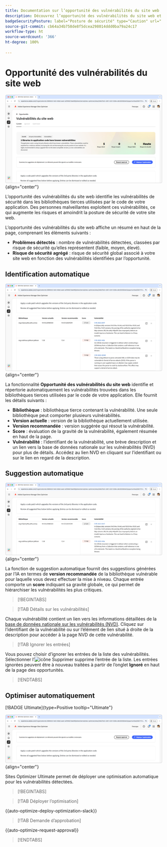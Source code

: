 ```yaml
---
title: Documentation sur l’opportunité des vulnérabilités du site web
description: Découvrez l’opportunité des vulnérabilités du site web et comment l’utiliser pour renforcer la sécurité de votre site web.
badgeSecurityPosture: label="Posture de sécurité" type="Caution" url="../../opportunity-types/security-posture.md" tooltip="Posture de sécurité"
source-git-commit: cb64a34b758de8f5dcea298014ddd0ba79a24c17
workflow-type: ht
source-wordcount: '366'
ht-degree: 100%

---
```



# Opportunité des vulnérabilités du site web

![Opportunité des vulnérabilités du site web](./assets/website-vulnerabilities/hero.png){align="center"}

L’opportunité des vulnérabilités du site web identifie les vulnérabilités de sécurité dans les bibliothèques tierces utilisées par le code de votre application. Des personnes malveillantes exploitent ces vulnérabilités, ce qui augmente les risques et amoindrit la posture de sécurité de votre site web.

L’opportunité des vulnérabilités du site web affiche un résumé en haut de la page, comprenant les éléments suivants :

* **Problèmes détectés** : nombre de vulnérabilités détectées, classées par risque de sécurité qu’elles représentent (faible, moyen, élevé).
* **Risque de sécurité agrégé** : risque de sécurité global associé à votre site web en fonction des vulnérabilités identifiées par l’opportunité.

## Identification automatique

![Identification automatique des vulnérabilités du site web](./assets/website-vulnerabilities/auto-identify.png){align="center"}

La fonctionnalité **Opportunité des vulnérabilités du site web** identifie et répertorie automatiquement les vulnérabilités trouvées dans les bibliothèques tierces utilisées par le code de votre application. Elle fournit les détails suivants :

* **Bibliothèque** : bibliothèque tierce contenant la vulnérabilité. Une seule bibliothèque peut comporter plusieurs vulnérabilités.
* **Version actuelle** : version de la bibliothèque actuellement utilisée.
* **Version recommandée** : version suggérée qui résout la vulnérabilité.
* **Score** : évaluation de la gravité de la vulnérabilité, également résumée en haut de la page.
* **Vulnérabilité** : l’identifiant de la vulnérabilité, une brève description et un lien vers la base de données nationale sur les vulnérabilités (NVD) pour plus de détails. Accédez au lien NVD en cliquant sur l’identifiant ou sur le lien en regard de la description.

## Suggestion automatique

![Suggestion automatiquement des vulnérabilités du site web](./assets/website-vulnerabilities/auto-suggest.png){align="center"}

La fonction de suggestion automatique fournit des suggestions générées par l’IA en termes de **version recommandée** de la bibliothèque vulnérable pour laquelle vous devez effectuer la mise à niveau. Chaque entrée comporte un **score** indiquant sa gravité globale, ce qui permet de hiérarchiser les vulnérabilités les plus critiques.

>[!BEGINTABS]

>[!TAB Détails sur les vulnérabilités]

Chaque vulnérabilité contient un lien vers les informations détaillées de la [base de données nationale sur les vulnérabilités (NVD)](https://nvd.nist.gov/). Cliquez sur l’identifiant de la vulnérabilité ou sur l’élément de lien situé à droite de la description pour accéder à la page NVD de cette vulnérabilité.

>[!TAB Ignorer les entrées]

Vous pouvez choisir d’ignorer les entrées de la liste des vulnérabilités. Sélectionner l’![icône Supprimer](https://spectrum.adobe.com/static/icons/ui_18/CrossSize500.svg) supprime l’entrée de la liste. Les entrées ignorées peuvent être à nouveau traitées à partir de l’onglet **Ignoré** en haut de la page des opportunités.<!---right now it does not seem to be implemented, but the page description mentions this functionality-->

>[!ENDTABS]


## Optimiser automatiquement

[!BADGE Ultimate]{type=Positive tooltip="Ultimate"}

![Identification automatique des vulnérabilités du site web](./assets/website-vulnerabilities/auto-optimize.png){align="center"}

Sites Optimizer Ultimate permet de déployer une optimisation automatique pour les vulnérabilités détectées.

>[!BEGINTABS]

>[!TAB Déployer l’optimisation]

{{auto-optimize-deploy-optimization-slack}}

>[!TAB Demande d’approbation]

{{auto-optimize-request-approval}}

>[!ENDTABS]